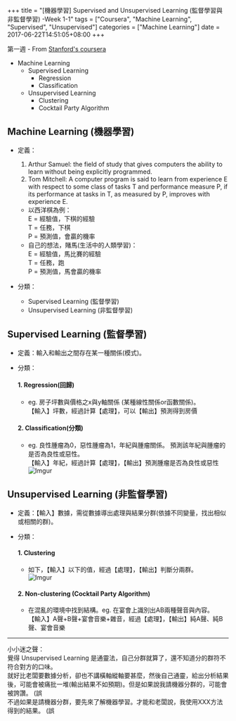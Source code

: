 +++
title = "[機器學習] Supervised and Unsupervised Learning (監督學習與非監督學習) -Week 1-1"
tags = ["Coursera", "Machine Learning", "Supervised", "Unsupervised"]
categories = ["Machine Learning"]
date = 2017-06-22T14:51:05+08:00
+++


第一週 \- From [Stanford's coursera](https://www.coursera.org/learn/machine-learning/home/welcome)

*   Machine Learning
    *   Supervised Learning
        *   Regression
        *   Classification
    *   Unsupervised Learning
        *   Clustering
        *   Cocktail Party Algorithm

Machine Learning (機器學習)
-----------------------

*   定義：
    
    1.  Arthur Samuel: the field of study that gives computers the ability to learn without being explicitly programmed.
    2.  Tom Mitchell: A computer program is said to learn from experience E with respect to some class of tasks T and performance measure P, if its performance at tasks in T, as measured by P, improves with experience E.
    
    *   以西洋棋為例：  
        E = 經驗值，下棋的經驗  
        T = 任務，下棋  
        P = 預測值，會贏的機率
    *   自己的想法，賭馬(生活中的人類學習)：  
        E = 經驗值，馬比賽的經驗  
        T = 任務，跑  
        P = 預測值，馬會贏的機率
*   分類：
    *   Supervised Learning (監督學習)
    *   Unsupervised Learning (非監督學習)

Supervised Learning (監督學習)
--------------------------

*   定義：輸入和輸出之間存在某一種關係(模式)。
*   分類：
    
    #### 1\. Regression(回歸)
    
    *   eg. 房子坪數與價格之x與y軸關係 (某種線性關係or函數關係)。  
        【輸入】坪數，經過計算【處理】，可以【輸出】預測得到房價
    
    #### 2\. Classification(分類)
    
    *   eg. 良性腫瘤為0，惡性腫瘤為1，年紀與腫瘤關係。 預測該年紀與腫瘤的是否為良性或惡性。  
        【輸入】年紀，經過計算【處理】，【輸出】預測腫瘤是否為良性或惡性  
        ![Imgur](http://i.imgur.com/w9Wl5zK.png)

Unsupervised Learning (非監督學習)
-----------------------------

*   定義：【輸入】數據，需從數據導出處理與結果分群(依據不同變量，找出相似或相關的群)。
*   分類：
    
    #### 1\. Clustering
    
    *   如下，【輸入】以下的值，經過【處理】，【輸出】判斷分兩群。  
        ![Imgur](http://i.imgur.com/iEVfFqn.png)
    
    #### 2\. Non-clustering (Cocktail Party Algorithm)
    
    *   在混亂的環境中找到結構。eg. 在宴會上識別出AB兩種聲音與內容。  
        【輸入】A聲+B聲+宴會音樂+雜音，經過【處理】，【輸出】純A聲、純B聲、宴會音樂

* * *

小小迷之聲：  
覺得 Unsupervised Learning 是通靈法，自己分群就算了，還不知道分的群符不符合對方的口味。  
就好比老闆要數據分析，卻也不講橫軸縱軸要甚麼，然後自己通靈，給出分析結果後，可能會被痛批一堆(輸出結果不如預期)。但是如果說我請機器分群的，可能會被誇讚。 (誤  
不過如果是請機器分群，要先來了解機器學習。才能和老闆說，我使用XXX方法得到的結果。 (誤
